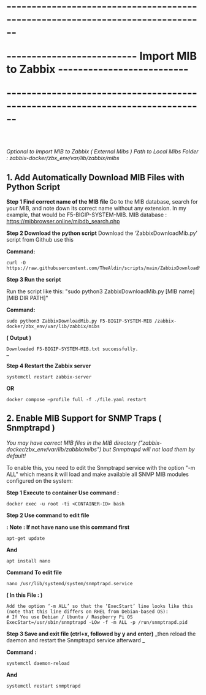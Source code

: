 <strong> <h1>
<p>------------------------------------------------------------------------------</p>
<p>-------------------------- Import MIB to Zabbix --------------------------</p>
<p>------------------------------------------------------------------------------</p>
</h1> </strong>
<br>

_Optional to Import MIB to Zabbix ( External Mibs )_
_Path to Local Mibs Folder : zabbix-docker/zbx_env/var/lib/zabbix/mibs_


## 1. Add Automatically Download MIB Files with Python Script

__Step 1 Find correct name of the MIB file__
Go to the MIB database, search for your MIB, and note down its correct name without any extension. In my example, that would be F5-BIGIP-SYSTEM-MIB.
MIB database : https://mibbrowser.online/mibdb_search.php

__Step 2 Download the python script__
Download the ‘ZabbixDownloadMib.py’ script from Github use this 

__Command:__

~~~
curl -O https://raw.githubusercontent.com/TheAldin/scripts/main/ZabbixDownloadMib.py
~~~

__Step 3 Run the script__

Run the script like this: "sudo python3 ZabbixDownloadMib.py [MIB name] [MIB DIR PATH]"

__Command:__

~~~
sudo python3 ZabbixDownloadMib.py F5-BIGIP-SYSTEM-MIB /zabbix-docker/zbx_env/var/lib/zabbix/mibs
~~~

__( Output )__
~~~
Downloaded F5-BIGIP-SYSTEM-MIB.txt successfully.
…
~~~

__Step 4 Restart the Zabbix server__

~~~
systemctl restart zabbix-server
~~~

__OR__ 

~~~
docker compose –profile full -f ./file.yaml restart
~~~


## 2. Enable MIB Support for SNMP Traps ( Snmptrapd )

_You may have correct MIB files in the MIB directory ("zabbix-docker/zbx_env/var/lib/zabbix/mibs") but Snmptrapd will not load them by default!_

To enable this, you need to edit the Snmptrapd service with the option "-m ALL" which means it will load and make available all SNMP MIB modules configured on the system:

__Step 1 Execute to container Use command :__

~~~
docker exec -u root -ti <CONTAINER-ID> bash
~~~

__Step 2 Use command to edit file__

__: Note : If not have nano use this command first__

~~~
apt-get update
~~~

__And__

~~~
apt install nano
~~~

__Command To edit file__

~~~
nano /usr/lib/systemd/system/snmptrapd.service
~~~


__( In this File : )__
~~~
Add the option ‘-m ALL’ so that the ‘ExecStart’ line looks like this (note that this line differs on RHEL from Debian-based OS):
# If You use Debian / Ubuntu / Raspberry Pi OS
ExecStart=/usr/sbin/snmptrapd -LOw -f -m ALL -p /run/snmptrapd.pid
~~~

__Step 3 Save and exit file (ctrl+x, followed by y and enter)__
_then reload the daemon and restart the Snmptrapd service afterward _

__Command :__

~~~
systemctl daemon-reload
~~~

__And__

~~~
systemctl restart snmptrapd
~~~


